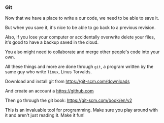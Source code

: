 ### Git

Now that we have a place to write a our code, we need to be able to save it.

But when you save it, it's nice to be able to go back to a previous revision.

Also, if you lose your computer or accidentally overwrite delete your files, it's good to have a backup saved in the cloud.

You also might need to collaborate and merge other people's code into your own.

All these things and more are done through `git`, a program written by the same guy who write `linux`, Linus Torvalds.

Download and install git from https://git-scm.com/downloads

And create an account a https://github.com

Then go through the git book: https://git-scm.com/book/en/v2

This is an invaluable tool for programming. Make sure you play around with it and aren't just reading it. Make it fun!